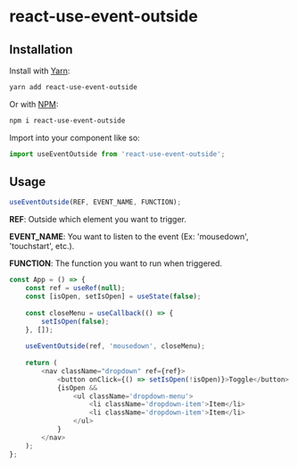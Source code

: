 # react-use-event-outside

## Installation

Install with [Yarn](https://yarnpkg.com/):

```sh
yarn add react-use-event-outside
```

Or with [NPM](https://www.npmjs.com/):

```sh
npm i react-use-event-outside
```

Import into your component like so:

```javascript
import useEventOutside from 'react-use-event-outside';
```

## Usage

```javascript
useEventOutside(REF, EVENT_NAME, FUNCTION);
```
**REF**: Outside which element you want to trigger.

**EVENT_NAME**: You want to listen to the event (Ex: 'mousedown', 'touchstart', etc.).

**FUNCTION**: The function you want to run when triggered.

```javascript
const App = () => {
    const ref = useRef(null);
    const [isOpen, setIsOpen] = useState(false);
    
    const closeMenu = useCallback(() => {
        setIsOpen(false);
    }, []);
    
    useEventOutside(ref, 'mousedown', closeMenu);
    
    return (
        <nav className="dropdown" ref={ref}>
            <button onClick={() => setIsOpen(!isOpen)}>Toggle</button>
            {isOpen &&
                <ul className='dropdown-menu'>
                    <li className='dropdown-item'>Item</li>
                    <li className='dropdown-item'>Item</li>
                </ul>    
            }
        </nav>
    );
};
```